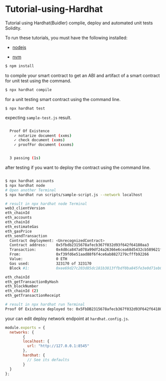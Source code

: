 # Tutorial-using-Hardhat

Tutorial using Hardhat(Buidler) complie, deploy and automated unit tests Solidity.

To run these tutorials, you must have the following installed:

- [nodejs](https://nodejs.org/en/)

- [nvm](https://github.com/nvm-sh/nvm)

```bash
$ npm install
```

to compile your smart contract to get an ABI and artifact of a smart contract for unit test using the command.

```bash
$ npx hardhat compile
```

for a unit testing smart contract using the command line.

```
$ npx hardhat test
```
expecting `sample-test.js` result.
```bash

  Proof Of Existence
    ✓ notarize document (xxms)
    ✓ check document (xxms)
    ✓ proofFor document (xxxms)


  3 passing (1s)

```

after testing if you want to deploy the contract using the command line.

```bash

$ npx hardhat accounts
$ npx hardhat node
# Open another Terminal
$ npx hardhat run scripts/sample-script.js --network localhost

# result in npx hardhat node Terminal
web3_clientVersion
eth_chainId
eth_accounts
eth_chainId
eth_estimateGas
eth_gasPrice
eth_sendTransaction
  Contract deployment: <UnrecognizedContract>
  Contract address:    0x5fbdb2315678afecb367f032d93f642f64180aa3
  Transaction:         0x4d8ca847a078a99df24a26366e6cea68d5432cb589621fecba41724a7746c945
  From:                0xf39fd6e51aad88f6f4ce6ab8827279cfffb92266
  Value:               0 ETH
  Gas used:            323170 of 323170
  Block #1:            0xee69d27c203d85dc181b3813ffbdf0ba845fe3e0d71eb03d48caac0a44eb585d

eth_chainId
eth_getTransactionByHash
eth_blockNumber
eth_chainId (2)
eth_getTransactionReceipt

# result in npx hardhat run Terminal
Proof Of Existence deployed to: 0x5FbDB2315678afecb367f032d93F642f64180aa3

```
your can edit deploy network endpoint at `hardhat.config.js`.

```javascript
module.exports = {
  networks: {
        {
        localhost: {
          url: "http://127.0.0.1:8545"
        },
        hardhat: {
          // See its defaults
        }
  }
};
```
